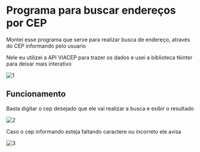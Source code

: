 # Programa para buscar endereços por CEP

 Montei esse programa que serve para realizar busca de endereço, através do CEP informando pelo usuario
 
 Nele eu utilizei a API VIACEP para trazer os dados e usei a biblioteca tkinter para deixar mais interativo
 
![1](https://user-images.githubusercontent.com/39930158/208926324-4eeb760b-f371-4798-a6bb-f768f76a5e26.png)

## Funcionamento

Basta digitar o cep desejado que ele vai realizar a busca e exibir o resultado

![2](https://user-images.githubusercontent.com/39930158/208926379-efcc2d5c-99fb-47d2-aca6-42e5d00113a4.png)

Caso o cep informando esteja faltando caractere ou incorreto ele avisa

![3](https://user-images.githubusercontent.com/39930158/208926414-1d17dc63-a533-497b-8e07-8d8d6bf3db4e.png)
